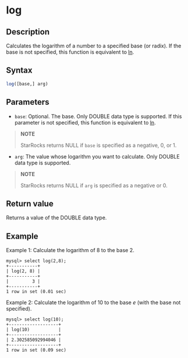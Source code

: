 # log

## Description

Calculates the logarithm of a number to a specified base (or radix). If the base is not specified, this function is equivalent to [ln](../math-functions/ln.md).

## Syntax

```SQL
log([base,] arg)
```

## Parameters

- `base`: Optional. The base. Only DOUBLE data type is supported. If this parameter is not specified, this function is equivalent to [ln](../math-functions/ln.md).

> **NOTE**
>
> StarRocks returns NULL if `base` is specified as a negative, 0, or 1.

- `arg`: The value whose logarithm you want to calculate. Only DOUBLE data type is supported.

> **NOTE**
>
> StarRocks returns NULL if `arg` is specified as a negative or 0.

## Return value

Returns a value of the DOUBLE data type.

## Example

Example 1: Calculate the logarithm of 8 to the base 2.

```Plain
mysql> select log(2,8);
+-----------+
| log(2, 8) |
+-----------+
|         3 |
+-----------+
1 row in set (0.01 sec)
```

Example 2: Calculate the logarithm of 10 to the base *e* (with the base not specified).

```Plain
mysql> select log(10);
+-------------------+
| log(10)           |
+-------------------+
| 2.302585092994046 |
+-------------------+
1 row in set (0.09 sec)
```
